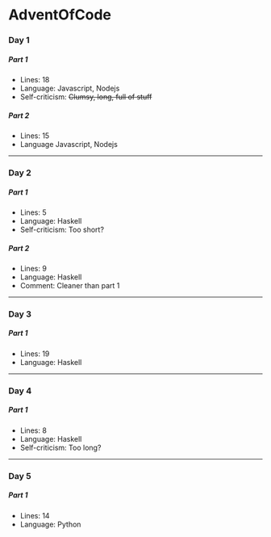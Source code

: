 # AdventOfCode

### Day 1
##### Part 1
* Lines: 18
* Language: Javascript, Nodejs
* Self-criticism: ~~Clumsy, long, full of stuff~~
##### Part 2
* Lines: 15
* Language Javascript, Nodejs
---
### Day 2
##### Part 1
* Lines: 5
* Language: Haskell
* Self-criticism: Too short?
##### Part 2
* Lines: 9
* Language: Haskell
* Comment: Cleaner than part 1
---
### Day 3
##### Part 1
* Lines: 19
* Language: Haskell
---
### Day 4
##### Part 1
* Lines: 8
* Language: Haskell
* Self-criticism: Too long?
---
### Day 5
##### Part 1
* Lines: 14
* Language: Python
